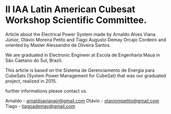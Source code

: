 # II IAA Latin American Cubesat Workshop Scientific Committee.

Article about the Electrical Power System made by Arnaldo Alves Viana Júnior, Otávio Moreira Petito and Tiago Augusto Demay Orcajo Cordeiro and oriented by Master Alessandro de Oliveira Santos.

We are graduated in Electronic Engineer at Escola de Engenharia Mauá in São Caetano do Sul, Brazil.

This article is based on the Sistema de Gerenciamento de Energia para CubeSats (System Power Management for CubeSat) that was our graduated project, realized in 2015.

further informations please contact us.

Arnaldo - arnaldoavianajr@gmail.com
Otávio - otaviompetito@gmail.com
Tiago - tiagoademay@gmail.com
